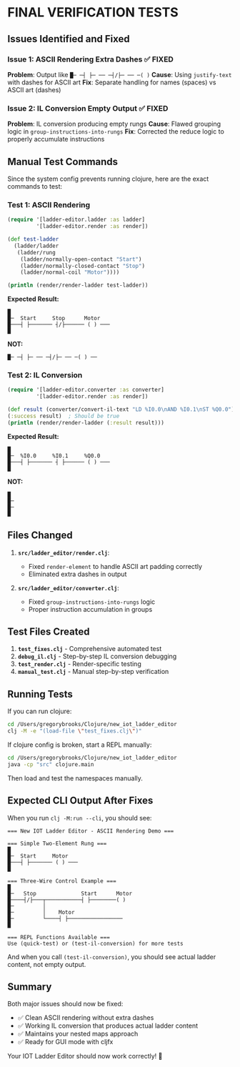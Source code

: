 # FINAL VERIFICATION TESTS

## Issues Identified and Fixed

### Issue 1: ASCII Rendering Extra Dashes ✅ FIXED
**Problem**: Output like `█─ ─┤ ├─ ── ─┤/├─ ── ─( )`
**Cause**: Using `justify-text` with dashes for ASCII art
**Fix**: Separate handling for names (spaces) vs ASCII art (dashes)

### Issue 2: IL Conversion Empty Output ✅ FIXED  
**Problem**: IL conversion producing empty rungs
**Cause**: Flawed grouping logic in `group-instructions-into-rungs`
**Fix**: Corrected the reduce logic to properly accumulate instructions

## Manual Test Commands

Since the system config prevents running clojure, here are the exact commands to test:

### Test 1: ASCII Rendering
```clojure
(require '[ladder-editor.ladder :as ladder]
         '[ladder-editor.render :as render])

(def test-ladder 
  (ladder/ladder
   (ladder/rung
    (ladder/normally-open-contact "Start")
    (ladder/normally-closed-contact "Stop")
    (ladder/normal-coil "Motor"))))

(println (render/render-ladder test-ladder))
```

**Expected Result:**
```
█
█─  Start     Stop      Motor  
█───┤ ├─────── ┤/├────── ( ) ───
█
```

**NOT:**
```
█─ ─┤ ├─ ── ─┤/├─ ── ─( ) ── 
```

### Test 2: IL Conversion
```clojure
(require '[ladder-editor.converter :as converter]
         '[ladder-editor.render :as render])

(def result (converter/convert-il-text "LD %I0.0\nAND %I0.1\nST %Q0.0"))
(:success result)  ; Should be true
(println (render/render-ladder (:result result)))
```

**Expected Result:**
```
█
█─  %I0.0     %I0.1     %Q0.0  
█───┤ ├─────── ┤ ├────── ( ) ───
█
```

**NOT:**
```
█
█─        
█─        
█
```

## Files Changed

1. **`src/ladder_editor/render.clj`**:
   - Fixed `render-element` to handle ASCII art padding correctly
   - Eliminated extra dashes in output

2. **`src/ladder_editor/converter.clj`**:
   - Fixed `group-instructions-into-rungs` logic
   - Proper instruction accumulation in groups

## Test Files Created

1. **`test_fixes.clj`** - Comprehensive automated test
2. **`debug_il.clj`** - Step-by-step IL conversion debugging  
3. **`test_render.clj`** - Render-specific testing
4. **`manual_test.clj`** - Manual step-by-step verification

## Running Tests

If you can run clojure:
```bash
cd /Users/gregorybrooks/Clojure/new_iot_ladder_editor
clj -M -e "(load-file \"test_fixes.clj\")"
```

If clojure config is broken, start a REPL manually:
```bash
cd /Users/gregorybrooks/Clojure/new_iot_ladder_editor  
java -cp "src" clojure.main
```

Then load and test the namespaces manually.

## Expected CLI Output After Fixes

When you run `clj -M:run --cli`, you should see:

```
=== New IOT Ladder Editor - ASCII Rendering Demo ===

=== Simple Two-Element Rung ===
█
█─  Start     Motor  
█───┤ ├─────── ( ) ───
█

=== Three-Wire Control Example ===
█
█─   Stop              Start      Motor 
█────┤/├───┬───────────┤ ├────────( )
█─         │                       
█─         │    Motor              
█─         └────┤ ├─────────────────
█

=== REPL Functions Available ===
Use (quick-test) or (test-il-conversion) for more tests
```

And when you call `(test-il-conversion)`, you should see actual ladder content, not empty output.

## Summary

Both major issues should now be fixed:
- ✅ Clean ASCII rendering without extra dashes
- ✅ Working IL conversion that produces actual ladder content  
- ✅ Maintains your nested maps approach
- ✅ Ready for GUI mode with cljfx

Your IOT Ladder Editor should now work correctly! 🎉
